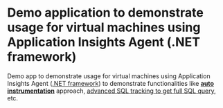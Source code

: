 # Demo application to demonstrate usage for virtual machines using Application Insights Agent (.NET framework)

Demo app to demonstrate usage for virtual machines using Application Insights Agent ([.NET framework](https://dotnet.microsoft.com/learn/dotnet/hello-world-tutorial/intro)) to demonstrate functionalities like [**auto instrumentation**](https://docs.microsoft.com/en-us/azure/azure-monitor/app/azure-vm-vmss-apps#enable-application-insights) approach, [advanced SQL tracking to get full SQL query](https://docs.microsoft.com/en-us/azure/azure-monitor/app/asp-net-dependencies#advanced-sql-tracking-to-get-full-sql-query), etc.

